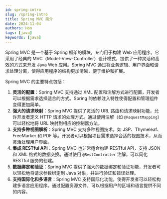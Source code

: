 ```yaml
---
id: spring-intro
slug: /spring-intro
title: Spring MVC 简介
date: 2024-11-04
authors: Hoo
tags: [java]
keywords: [java]
---
```




Spring MVC 是一个基于 Spring 框架的模块，专门用于构建 Web 应用程序。它采用了经典的 MVC（Model-View-Controller）设计模式，提供了一种灵活和高效的方式来开发 Java Web 应用。Spring MVC 通过将业务逻辑、用户界面和请求处理分离，使得应用程序的结构更加清晰，便于维护和扩展。

Spring MVC 的主要特点包括：

1. **灵活的配置**：Spring MVC 支持通过 XML 配置和注解方式进行配置，开发者可以根据需求选择适合的方式。Spring 的依赖注入特性使得配置和管理组件变得更加简单。
2. **强大的请求映射**：Spring MVC 提供了灵活的 URL 路由和请求映射功能，允许开发者定义 HTTP 请求的处理方式。通过使用注解（如 `@RequestMapping`）可以轻松地将 URL 映射到相应的控制器方法。
3. **支持多种视图解析**：Spring MVC 支持多种视图技术，如 JSP、Thymeleaf、FreeMarker 和 PDF 等。开发者可以根据项目需求选择合适的视图技术，从而灵活处理用户界面。
4. **集成 RESTful API**：Spring MVC 也非常适合构建 RESTful API，支持 JSON 和 XML 格式的数据交换。通过使用 `@RestController` 注解，可以简化 RESTful 服务的创建。
5. **数据绑定和验证**：Spring MVC 提供了强大的数据绑定和验证功能，开发者可以轻松地将请求参数绑定到 Java 对象，并进行验证和错误处理。
6. **支持国际化和多语言**：Spring MVC 支持国际化功能，使得开发者可以轻松构建多语言应用程序。通过配置资源文件，可以根据用户的区域和语言提供不同的内容。

